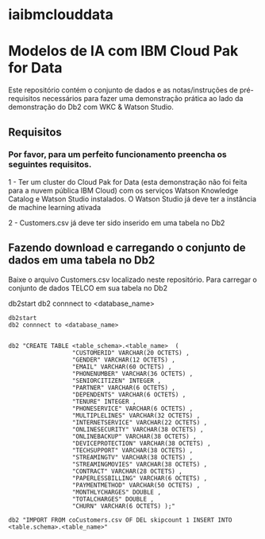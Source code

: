 # iaibmclouddata
<h1>Modelos de IA com IBM Cloud Pak for Data</h1>
Este repositório contém o conjunto de dados e as notas/instruções de pré-requisitos necessários para fazer uma demonstração prática ao lado da demonstração do Db2 com WKC & Watson Studio.

<h2>Requisitos</h2>
<h3> Por favor, para um perfeito funcionamento preencha os seguintes requisitos.  </h3>

<p> 1 - Ter um cluster do Cloud Pak for Data (esta demonstração não foi feita para a nuvem pública IBM Cloud) com os serviços Watson Knowledge Catalog e Watson Studio instalados. O Watson Studio já deve ter a instância de machine learning ativada </p>
<p> 2 - Customers.csv já deve ter sido inserido em uma tabela no Db2 </p>

<h2> Fazendo download e carregando o conjunto de dados em uma tabela no Db2 </h2>

<p> Baixe o arquivo Customers.csv localizado neste repositório. Para carregar o conjunto de dados TELCO em sua tabela no Db2  </p>

db2start
db2 connnect to <database_name>

<pre class="notranslate"><code class="notranslate">db2start
db2 connnect to &lt;database_name&gt;


db2 "CREATE TABLE &lt;table_schema&gt;.&lt;table_name&gt;&nbsp; (
&nbsp;&nbsp;&nbsp;&nbsp;&nbsp;&nbsp;&nbsp;&nbsp;&nbsp;&nbsp;&nbsp;&nbsp;&nbsp;&nbsp;&nbsp;&nbsp;&nbsp; "CUSTOMERID" VARCHAR(20 OCTETS) ,
&nbsp;&nbsp;&nbsp;&nbsp;&nbsp;&nbsp;&nbsp;&nbsp;&nbsp;&nbsp;&nbsp;&nbsp;&nbsp;&nbsp;&nbsp;&nbsp;&nbsp; "GENDER" VARCHAR(12 OCTETS) ,
&nbsp;&nbsp;&nbsp;&nbsp;&nbsp;&nbsp;&nbsp;&nbsp;&nbsp;&nbsp;&nbsp;&nbsp;&nbsp;&nbsp;&nbsp;&nbsp;&nbsp; "EMAIL" VARCHAR(60 OCTETS) ,
&nbsp;&nbsp;&nbsp;&nbsp;&nbsp;&nbsp;&nbsp;&nbsp;&nbsp;&nbsp;&nbsp;&nbsp;&nbsp;&nbsp;&nbsp;&nbsp;&nbsp; "PHONENUMBER" VARCHAR(36 OCTETS) ,
&nbsp;&nbsp;&nbsp;&nbsp;&nbsp;&nbsp;&nbsp;&nbsp;&nbsp;&nbsp;&nbsp;&nbsp;&nbsp;&nbsp;&nbsp;&nbsp;&nbsp; "SENIORCITIZEN" INTEGER ,
&nbsp;&nbsp;&nbsp;&nbsp;&nbsp;&nbsp;&nbsp;&nbsp;&nbsp;&nbsp;&nbsp;&nbsp;&nbsp;&nbsp;&nbsp;&nbsp;&nbsp; "PARTNER" VARCHAR(6 OCTETS) ,
&nbsp;&nbsp;&nbsp;&nbsp;&nbsp;&nbsp;&nbsp;&nbsp;&nbsp;&nbsp;&nbsp;&nbsp;&nbsp;&nbsp;&nbsp;&nbsp;&nbsp; "DEPENDENTS" VARCHAR(6 OCTETS) ,
&nbsp;&nbsp;&nbsp;&nbsp;&nbsp;&nbsp;&nbsp;&nbsp;&nbsp;&nbsp;&nbsp;&nbsp;&nbsp;&nbsp;&nbsp;&nbsp;&nbsp; "TENURE" INTEGER ,
&nbsp;&nbsp;&nbsp;&nbsp;&nbsp;&nbsp;&nbsp;&nbsp;&nbsp;&nbsp;&nbsp;&nbsp;&nbsp;&nbsp;&nbsp;&nbsp;&nbsp; "PHONESERVICE" VARCHAR(6 OCTETS) ,
&nbsp;&nbsp;&nbsp;&nbsp;&nbsp;&nbsp;&nbsp;&nbsp;&nbsp;&nbsp;&nbsp;&nbsp;&nbsp;&nbsp;&nbsp;&nbsp;&nbsp; "MULTIPLELINES" VARCHAR(32 OCTETS) ,
&nbsp;&nbsp;&nbsp;&nbsp;&nbsp;&nbsp;&nbsp;&nbsp;&nbsp;&nbsp;&nbsp;&nbsp;&nbsp;&nbsp;&nbsp;&nbsp;&nbsp; "INTERNETSERVICE" VARCHAR(22 OCTETS) ,
&nbsp;&nbsp;&nbsp;&nbsp;&nbsp;&nbsp;&nbsp;&nbsp;&nbsp;&nbsp;&nbsp;&nbsp;&nbsp;&nbsp;&nbsp;&nbsp;&nbsp; "ONLINESECURITY" VARCHAR(38 OCTETS) ,
&nbsp;&nbsp;&nbsp;&nbsp;&nbsp;&nbsp;&nbsp;&nbsp;&nbsp;&nbsp;&nbsp;&nbsp;&nbsp;&nbsp;&nbsp;&nbsp;&nbsp; "ONLINEBACKUP" VARCHAR(38 OCTETS) ,
&nbsp;&nbsp;&nbsp;&nbsp;&nbsp;&nbsp;&nbsp;&nbsp;&nbsp;&nbsp;&nbsp;&nbsp;&nbsp;&nbsp;&nbsp;&nbsp;&nbsp; "DEVICEPROTECTION" VARCHAR(38 OCTETS) ,
&nbsp;&nbsp;&nbsp;&nbsp;&nbsp;&nbsp;&nbsp;&nbsp;&nbsp;&nbsp;&nbsp;&nbsp;&nbsp;&nbsp;&nbsp;&nbsp;&nbsp; "TECHSUPPORT" VARCHAR(38 OCTETS) ,
&nbsp;&nbsp;&nbsp;&nbsp;&nbsp;&nbsp;&nbsp;&nbsp;&nbsp;&nbsp;&nbsp;&nbsp;&nbsp;&nbsp;&nbsp;&nbsp;&nbsp; "STREAMINGTV" VARCHAR(38 OCTETS) ,
&nbsp;&nbsp;&nbsp;&nbsp;&nbsp;&nbsp;&nbsp;&nbsp;&nbsp;&nbsp;&nbsp;&nbsp;&nbsp;&nbsp;&nbsp;&nbsp;&nbsp; "STREAMINGMOVIES" VARCHAR(38 OCTETS) ,
&nbsp;&nbsp;&nbsp;&nbsp;&nbsp;&nbsp;&nbsp;&nbsp;&nbsp;&nbsp;&nbsp;&nbsp;&nbsp;&nbsp;&nbsp;&nbsp;&nbsp; "CONTRACT" VARCHAR(28 OCTETS) ,
&nbsp;&nbsp;&nbsp;&nbsp;&nbsp;&nbsp;&nbsp;&nbsp;&nbsp;&nbsp;&nbsp;&nbsp;&nbsp;&nbsp;&nbsp;&nbsp;&nbsp; "PAPERLESSBILLING" VARCHAR(6 OCTETS) ,
&nbsp;&nbsp;&nbsp;&nbsp;&nbsp;&nbsp;&nbsp;&nbsp;&nbsp;&nbsp;&nbsp;&nbsp;&nbsp;&nbsp;&nbsp;&nbsp;&nbsp; "PAYMENTMETHOD" VARCHAR(50 OCTETS) ,
&nbsp;&nbsp;&nbsp;&nbsp;&nbsp;&nbsp;&nbsp;&nbsp;&nbsp;&nbsp;&nbsp;&nbsp;&nbsp;&nbsp;&nbsp;&nbsp;&nbsp; "MONTHLYCHARGES" DOUBLE ,
&nbsp;&nbsp;&nbsp;&nbsp;&nbsp;&nbsp;&nbsp;&nbsp;&nbsp;&nbsp;&nbsp;&nbsp;&nbsp;&nbsp;&nbsp;&nbsp;&nbsp; "TOTALCHARGES" DOUBLE ,
&nbsp;&nbsp;&nbsp;&nbsp;&nbsp;&nbsp;&nbsp;&nbsp;&nbsp;&nbsp;&nbsp;&nbsp;&nbsp;&nbsp;&nbsp;&nbsp;&nbsp; "CHURN" VARCHAR(6 OCTETS) );"
&nbsp;&nbsp;&nbsp;&nbsp;&nbsp;&nbsp;&nbsp;&nbsp;&nbsp;&nbsp;&nbsp;&nbsp;&nbsp;&nbsp;&nbsp;&nbsp;
db2 "IMPORT FROM coCustomers.csv OF DEL skipcount 1 INSERT INTO &lt;table.schema&gt;.&lt;table_name&gt;"
</code></pre>
